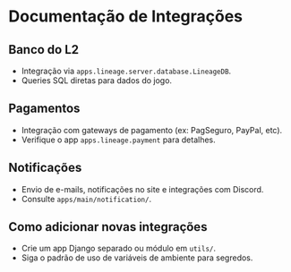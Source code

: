 # Documentação de Integrações

## Banco do L2
- Integração via `apps.lineage.server.database.LineageDB`.
- Queries SQL diretas para dados do jogo.

## Pagamentos
- Integração com gateways de pagamento (ex: PagSeguro, PayPal, etc).
- Verifique o app `apps.lineage.payment` para detalhes.

## Notificações
- Envio de e-mails, notificações no site e integrações com Discord.
- Consulte `apps/main/notification/`.

## Como adicionar novas integrações
- Crie um app Django separado ou módulo em `utils/`.
- Siga o padrão de uso de variáveis de ambiente para segredos. 